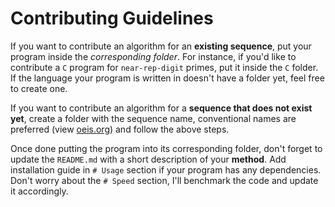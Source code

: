 # Contributing Guidelines
If you want to contribute an algorithm for an **existing sequence**, put your program inside the *corresponding folder*. For instance, if you'd like to contribute a `C` program for `near-rep-digit` primes, put it inside the `C` folder. If the language your program is written in doesn't have a folder yet, feel free to create one.

If you want to contribute an algorithm for a **sequence that does not exist yet**, create a folder with the sequence name, conventional names are preferred (view [oeis.org](https://oeis.org/)) and follow the above steps.

Once done putting the program into its corresponding folder, don't forget to update the `README.md` with a short description of your **method**. Add installation guide in `# Usage` section if your program has any dependencies. Don't worry about the `# Speed` section, I'll benchmark the code and update it accordingly.
